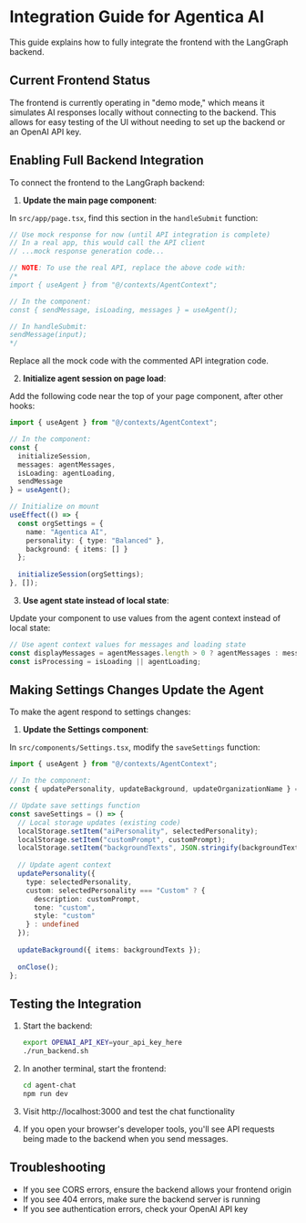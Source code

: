 # Integration Guide for Agentica AI

This guide explains how to fully integrate the frontend with the LangGraph backend.

## Current Frontend Status

The frontend is currently operating in "demo mode," which means it simulates AI responses locally without connecting to the backend. This allows for easy testing of the UI without needing to set up the backend or an OpenAI API key.

## Enabling Full Backend Integration

To connect the frontend to the LangGraph backend:

1. **Update the main page component**:

In `src/app/page.tsx`, find this section in the `handleSubmit` function:

```typescript
// Use mock response for now (until API integration is complete)
// In a real app, this would call the API client
// ...mock response generation code...

// NOTE: To use the real API, replace the above code with:
/*
import { useAgent } from "@/contexts/AgentContext";

// In the component:
const { sendMessage, isLoading, messages } = useAgent();

// In handleSubmit:
sendMessage(input);
*/
```

Replace all the mock code with the commented API integration code.

2. **Initialize agent session on page load**:

Add the following code near the top of your page component, after other hooks:

```typescript
import { useAgent } from "@/contexts/AgentContext";

// In the component:
const {
  initializeSession,
  messages: agentMessages,
  isLoading: agentLoading,
  sendMessage
} = useAgent();

// Initialize on mount
useEffect(() => {
  const orgSettings = {
    name: "Agentica AI",
    personality: { type: "Balanced" },
    background: { items: [] }
  };
  
  initializeSession(orgSettings);
}, []);
```

3. **Use agent state instead of local state**:

Update your component to use values from the agent context instead of local state:

```typescript
// Use agent context values for messages and loading state
const displayMessages = agentMessages.length > 0 ? agentMessages : messages;
const isProcessing = isLoading || agentLoading;
```

## Making Settings Changes Update the Agent

To make the agent respond to settings changes:

1. **Update the Settings component**:

In `src/components/Settings.tsx`, modify the `saveSettings` function:

```typescript
import { useAgent } from "@/contexts/AgentContext";

// In the component:
const { updatePersonality, updateBackground, updateOrganizationName } = useAgent();

// Update save settings function
const saveSettings = () => {
  // Local storage updates (existing code)
  localStorage.setItem("aiPersonality", selectedPersonality);
  localStorage.setItem("customPrompt", customPrompt);
  localStorage.setItem("backgroundTexts", JSON.stringify(backgroundTexts));
  
  // Update agent context
  updatePersonality({
    type: selectedPersonality,
    custom: selectedPersonality === "Custom" ? { 
      description: customPrompt,
      tone: "custom",
      style: "custom"
    } : undefined
  });
  
  updateBackground({ items: backgroundTexts });
  
  onClose();
};
```

## Testing the Integration

1. Start the backend:
   ```bash
   export OPENAI_API_KEY=your_api_key_here
   ./run_backend.sh
   ```

2. In another terminal, start the frontend:
   ```bash
   cd agent-chat
   npm run dev
   ```

3. Visit http://localhost:3000 and test the chat functionality

4. If you open your browser's developer tools, you'll see API requests being made to the backend when you send messages.

## Troubleshooting

- If you see CORS errors, ensure the backend allows your frontend origin
- If you see 404 errors, make sure the backend server is running
- If you see authentication errors, check your OpenAI API key
